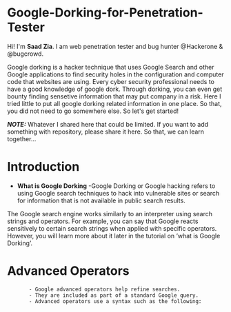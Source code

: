 # Google-Dorking-for-Penetration-Tester

Hi! I'm **Saad Zia**. I am web penetration tester and bug hunter @Hackerone & @bugcrowd.

Google dorking is a hacker technique that uses Google Search and other Google applications to find security holes in the configuration and computer code that websites are using. Every cyber security professional needs to have a good knowledge of google dork. Through dorking, you can even get bounty finding sensetive information that may put company in a risk. Here I tried little to put all google dorking related information in one place. So that, you did not need to go somewhere else. So let's get started!  

***NOTE:*** Whatever I shared here that could be limited. If you want to add something with repository, please share it here. So that, we can learn together...

# Introduction

 - **What is Google Dorking**
           -Google Dorking or Google hacking refers to using Google search techniques to hack into vulnerable sites or search for information that is not available in public search results.

The Google search engine works similarly to an interpreter using search strings and operators. For example, you can say that Google reacts sensitively to certain search strings when applied with specific operators. However, you will learn more about it later in the tutorial on ‘what is Google Dorking’.

# Advanced Operators
           - Google advanced operators help refine searches. 
           - They are included as part of a standard Google query.
           - Advanced operators use a syntax such as the following:
